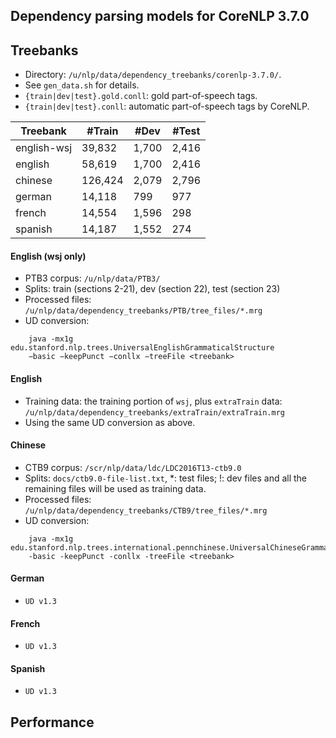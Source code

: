 
## Dependency parsing models for CoreNLP 3.7.0

## Treebanks

* Directory: `/u/nlp/data/dependency_treebanks/corenlp-3.7.0/`.
* See `gen_data.sh` for details.
* `{train|dev|test}.gold.conll`: gold part-of-speech tags.
* `{train|dev|test}.conll`: automatic part-of-speech tags by CoreNLP.

Treebank  | #Train    |  #Dev | #Test
----------| --------- | ---------- | -----
english-wsj  | 39,832  |  1,700 | 2,416
english    |  58,619 | 1,700 | 2,416
chinese   | 126,424 | 2,079 | 2,796
german | 14,118 | 799 | 977
french | 14,554 | 1,596 | 298
spanish | 14,187 | 1,552 | 274


#### English (wsj only)
* PTB3 corpus: `/u/nlp/data/PTB3/`
* Splits: train (sections 2-21), dev (section 22), test (section 23)
* Processed files: `/u/nlp/data/dependency_treebanks/PTB/tree_files/*.mrg`
* UD conversion:
```
    java -mx1g edu.stanford.nlp.trees.UniversalEnglishGrammaticalStructure
    −basic −keepPunct −conllx −treeFile <treebank>
```

#### English
* Training data: the training portion of `wsj`, plus `extraTrain` data: `/u/nlp/data/dependency_treebanks/extraTrain/extraTrain.mrg`
* Using the same UD conversion as above.


#### Chinese
* CTB9 corpus: `/scr/nlp/data/ldc/LDC2016T13-ctb9.0`
* Splits: `docs/ctb9.0-file-list.txt`, \*: test files; !: dev files and all the remaining files will be used as training data.
* Processed files: `/u/nlp/data/dependency_treebanks/CTB9/tree_files/*.mrg`
* UD conversion:
```
    java -mx1g edu.stanford.nlp.trees.international.pennchinese.UniversalChineseGrammaticalStructure
    -basic -keepPunct -conllx -treeFile <treebank>
```


#### German
* `UD v1.3`

#### French
* `UD v1.3`

#### Spanish
* `UD v1.3`


## Performance
